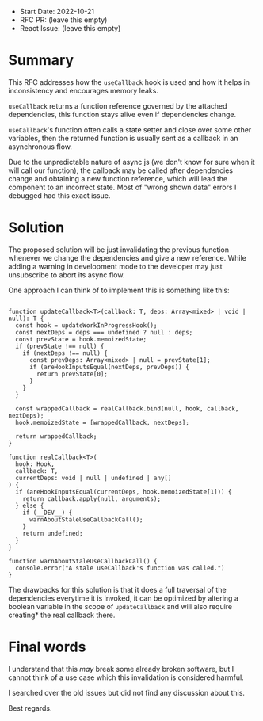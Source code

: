 - Start Date: 2022-10-21
- RFC PR: (leave this empty)
- React Issue: (leave this empty)

# Summary

This RFC addresses how the `useCallback` hook is used and how it helps in
inconsistency and encourages memory leaks.

`useCallback` returns a function reference governed by the attached dependencies,
 this function stays alive even if dependencies change.

`useCallback`'s function often calls a state setter and close over some other
variables, then the returned function is usually sent as a callback in an 
asynchronous flow.

Due to the unpredictable nature of async js (we don't know for sure when it will
call our function), the callback may be called after dependencies change and 
obtaining a new function reference, which will lead the component to an
incorrect state. Most of "wrong shown data" errors I debugged had this exact
issue.

# Solution

The proposed solution will be just invalidating the previous function whenever
we change the dependencies and give a new reference. While adding a warning
in development mode to the developer may just unsubscribe to abort its async flow.

One approach I can think of to implement this is something like this:

```flow js

function updateCallback<T>(callback: T, deps: Array<mixed> | void | null): T {
  const hook = updateWorkInProgressHook();
  const nextDeps = deps === undefined ? null : deps;
  const prevState = hook.memoizedState;
  if (prevState !== null) {
    if (nextDeps !== null) {
      const prevDeps: Array<mixed> | null = prevState[1];
      if (areHookInputsEqual(nextDeps, prevDeps)) {
        return prevState[0];
      }
    }
  }

  const wrappedCallback = realCallback.bind(null, hook, callback, nextDeps);
  hook.memoizedState = [wrappedCallback, nextDeps];

  return wrappedCallback;
}

function realCallback<T>(
  hook: Hook,
  callback: T,
  currentDeps: void | null | undefined | any[]
) {
  if (areHookInputsEqual(currentDeps, hook.memoizedState[1])) {
    return callback.apply(null, arguments);
  } else {
    if (__DEV__) {
      warnAboutStaleUseCallbackCall();
    }
    return undefined;
  }
}

function warnAboutStaleUseCallbackCall() {
  console.error("A stale useCallback's function was called.")
}

```

The drawbacks for this solution is that it does a full traversal of the
dependencies everytime it is invoked, it can be optimized by altering a boolean
variable in the scope of `updateCallback` and will also require creating*
the real callback there.

# Final words

I understand that this _may_ break some already broken software, but I cannot
think of a use case which this invalidation is considered harmful.

I searched over the old issues but did not find any discussion about this.

Best regards.

